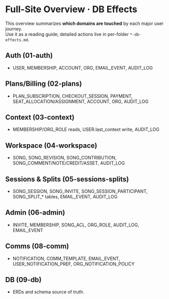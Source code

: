 # Full-Site Overview · DB Effects

This overview summarizes **which domains are touched** by each major user journey.  
Use it as a reading guide; detailed actions live in per-folder `*-db-effects.md`.

## Auth (01-auth)
- USER, MEMBERSHIP, ACCOUNT, ORG, EMAIL_EVENT, AUDIT_LOG

## Plans/Billing (02-plans)
- PLAN_SUBSCRIPTION, CHECKOUT_SESSION, PAYMENT, SEAT_ALLOCATION/ASSIGNMENT, ACCOUNT, ORG, AUDIT_LOG

## Context (03-context)
- MEMBERSHIP/ORG_ROLE reads, USER.last_context write, AUDIT_LOG

## Workspace (04-workspace)
- SONG, SONG_REVISION, SONG_CONTRIBUTION, SONG_COMMENT/NOTE/CREDIT/ASSET, AUDIT_LOG

## Sessions & Splits (05-sessions-splits)
- SONG_SESSION, SONG_INVITE, SONG_SESSION_PARTICIPANT, SONG_SPLIT_* tables, EMAIL_EVENT, AUDIT_LOG

## Admin (06-admin)
- INVITE, MEMBERSHIP, SONG_ACL, ORG_ROLE, AUDIT_LOG, EMAIL_EVENT

## Comms (08-comm)
- NOTIFICATION, COMM_TEMPLATE, EMAIL_EVENT, USER_NOTIFICATION_PREF, ORG_NOTIFICATION_POLICY

## DB (09-db)
- ERDs and schema source of truth.

